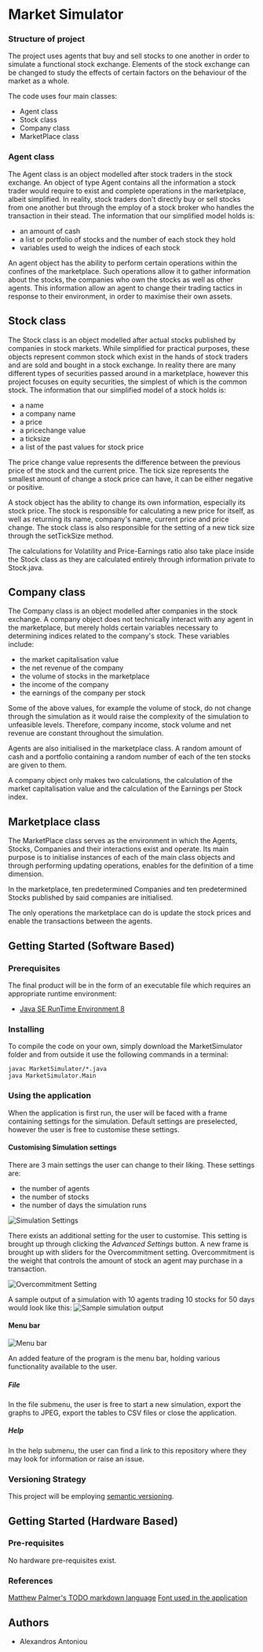 # Market Simulator
### Structure of project
The project uses agents that buy and sell stocks to one another in order to simulate a functional stock exchange. 
Elements of the stock exchange can be changed to study the effects of certain factors on the behaviour of the market as a whole.

The code uses four main classes:
- Agent class
- Stock class
- Company class
- MarketPlace class

### Agent class
The Agent class is an object modelled after stock traders in the stock exchange. An object of type Agent contains all the information 
a stock trader would require to exist and complete operations in the marketplace, albeit simplified. In reality, stock traders don't 
directly buy or sell stocks from one another but through the employ of a stock broker who handles the transaction in their stead.
The information that our simplified model holds is:
- an amount of cash
- a list or portfolio of stocks and the number of each stock they hold
- variables used to weigh the indices of each stock

An agent object has the ability to perform certain operations within the confines of the marketplace.
Such operations allow it to gather information about the stocks, the companies who own the stocks as well as other agents. This information
allow an agent to change their trading tactics in response to their environment, in order to maximise their own assets.

## Stock class
The Stock class is an object modelled after actual stocks published by companies in stock markets. While simplified for practical purposes,
these objects represent common stock which exist in the hands of stock traders and are sold and bought in a stock exchange. In reality there are 
many different types of securities passed around in a marketplace, however this project focuses on equity securities, the simplest of which is 
the common stock. The information that our simplified model of a stock holds is:
- a name
- a company name
- a price
- a pricechange value
- a ticksize
- a list of the past values for stock price

The price change value represents the difference between the previous price of the stock and the current price. The tick size represents 
the smallest amount of change a stock price can have, it can be either negative or positive. 

A stock object has the ability to change its own information, especially its stock price. The stock is responsible for calculating
a new price for itself, as well as returning its name, company's name, current price and price change. The stock class is also responsible 
for the setting of a new tick size through the setTickSize method.

The calculations for Volatility and Price-Earnings ratio also take place inside the Stock class as they are calculated entirely through 
information private to Stock.java.

## Company class
The Company class is an object modelled after companies in the stock exchange. A company object does not technically interact with any agent in the
marketplace, but merely holds certain variables necessary to determining indices related to the company's stock.
These variables include:
- the market capitalisation value
- the net revenue of the company
- the volume of stocks in the marketplace
- the income of the company
- the earnings of the company per stock

Some of the above values, for example the volume of stock, do not change through the simulation as it would raise the complexity of the
simulation to unfeasible levels. Therefore, company income, stock volume and net revenue are constant throughout the simulation.

Agents are also initialised in the marketplace class. A random amount of cash and a portfolio containing a random number of each 
of the ten stocks are given to them.

A company object only makes two calculations, the calculation of the market capitalisation value and the calculation of the Earnings per Stock
index.

## Marketplace class
The MarketPlace class serves as the environment in which the Agents, Stocks, Companies and their interactions exist and operate.
Its main purpose is to initialise instances of each of the main class objects and through performing updating operations, 
enables for the definition of a time dimension.

In the marketplace, ten predetermined Companies and ten predetermined Stocks published by said companies are initialised.

The only operations the marketplace can do is update the stock prices and enable the transactions between the agents.

## Getting Started (Software Based)

### Prerequisites
The final product will be in the form of an executable file which requires an appropriate runtime environment:
* [Java SE RunTime Environment 8](https://www.oracle.com/technetwork/java/javase/downloads/index.html) 

### Installing
To compile the code on your own, simply download the MarketSimulator folder and from outside it use the following commands in a terminal: 

```
javac MarketSimulator/*.java
java MarketSimulator.Main
```

### Using the application
When the application is first run, the user will be faced with a frame containing settings for the simulation. 
Default settings are preselected, however the user is free to customise these settings.
#### Customising Simulation settings
There are 3 main settings the user can change to their liking.
These settings are: 
- the number of agents
- the number of stocks
- the number of days the simulation runs

![Simulation Settings](images/simulationsettings.PNG)

There exists an additional setting for the user to customise. This setting is brought up through clicking the _Advanced Settings_ button. A new frame 
is brought up with sliders for the Overcommitment setting.
Overcommitment is the weight that controls the amount of stock an agent may purchase in a transaction.


![Overcommitment Setting](images/overcommitmentsettings.PNG)

A sample output of a simulation with 10 agents trading 10 stocks for 50 days would look like this:
![Sample simulation output](images/mainGUI_5.PNG)

#### Menu bar
![Menu bar](images/filemenu_zoomed.png)

An added feature of the program is the menu bar, holding various functionality available to the user.
##### File
In the file submenu, the user is free to start a new simulation, export the graphs to JPEG, export the tables to CSV files or close the application.
##### Help
In the help submenu, the user can find a link to this repository where they may look for information or raise an issue.

### Versioning Strategy
This project will be employing [semantic versioning](https://semver.org/).

## Getting Started (Hardware Based)

### Pre-requisites
No hardware pre-requisites exist.

### References
[Matthew Palmer's TODO markdown language](https://github.com/matthewpalmer/.todo)
[Font used in the application](https://fontmeme.com/fonts/sulphur-point-font/)

## Authors
* Alexandros Antoniou